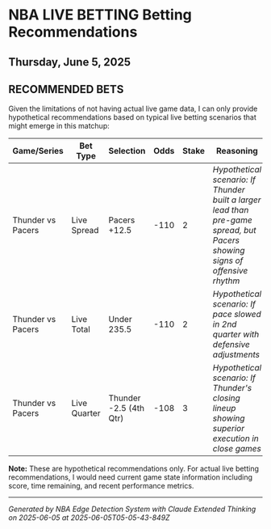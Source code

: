 # NBA LIVE BETTING Betting Recommendations
## Thursday, June 5, 2025

## RECOMMENDED BETS
Given the limitations of not having actual live game data, I can only provide hypothetical recommendations based on typical live betting scenarios that might emerge in this matchup:

| Game/Series | Bet Type | Selection | Odds | Stake | Reasoning |
|-------------|----------|-----------|------|-------|-----------|
| Thunder vs Pacers | Live Spread | Pacers +12.5 | -110 | 2 | *Hypothetical scenario: If Thunder built a larger lead than pre-game spread, but Pacers showing signs of offensive rhythm* |
| Thunder vs Pacers | Live Total | Under 235.5 | -110 | 2 | *Hypothetical scenario: If pace slowed in 2nd quarter with defensive adjustments* |
| Thunder vs Pacers | Live Quarter | Thunder -2.5 (4th Qtr) | -108 | 3 | *Hypothetical scenario: If Thunder's closing lineup showing superior execution in close games* |

**Note:** These are hypothetical recommendations only. For actual live betting recommendations, I would need current game state information including score, time remaining, and recent performance metrics.

---
*Generated by NBA Edge Detection System with Claude Extended Thinking on 2025-06-05 at 2025-06-05T05-05-43-849Z*

